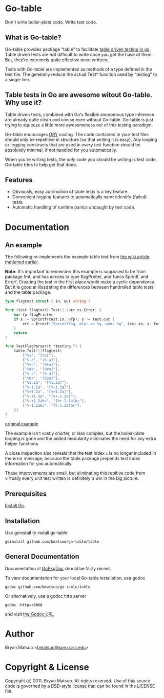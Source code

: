 
[install go]: http://golang.org/install.html "Install Go"
[gopkgdoc]: http://gopkgdoc.appspot.com/pkg/github.com/bmatsuo/go-table/table "GoPkgDoc"
[the godoc url]: http://localhost:6060/pkg/github.com/bmatsuo/go-table/table/ "the Godoc URL"
[table driven testing in go]: http://code.google.com/p/go-wiki/wiki/TableDrivenTests "table driven testing in Go"
[dry]: http://en.wikipedia.org/wiki/Don't_repeat_yourself "DRY"

Go-table
========

Don't write boiler-plate code. Write test code.

What is Go-table?
-----------------

Go-table provides package "table" to facilitate [table driven testing in go][].
Table driven tests are not difficult to write once you get the have of them.
But, they're extremely quite effective once writtren.

Tests with Go-table are implemented as methods of a type defined in the test
file. The generally reduce the actual Test&ast; function used by "testing" to
a single line.

Table tests in Go are awesome witout Go-table. Why use it?
----------------------------------------------------------

Table driven tests, combined with Go's flexible anonomous type inference are
already quite clean and conise even without Go-table. Go-table is just trying to
squeeze a little more awesomeness out of this testing paradigm.

Go-table encourages [DRY][] coding. The code contained in your test files should
only be repetitive in structure (so that writing it is easy). Any looping or
logging constructs that are used in *every* test function should be absolutely
minimal, if not handled for you automatically.

When you're writing tests, the *only* code you should be writing is test code.
Go-table tries to help get that done.

Features
--------

- Obviously, easy automation of table tests is a key feature.
- Convenient logging features to automatically name/identify (failed) tests.
- Automatic handling of runtime panics uncaught by test code.

Documentation
=============

An example
----------

The following re-implements the example table test from [the wiki article
metioned earlier][table driven testing in go].

**Note:** It's important to remember this example is supposed to be from
package fmt, and has access to type flagPrinter, and funcs Sprintf, and Errorf.
Creating the test in the first place would make a cyclic dependency. But it is
good at illustrating the differences between handrolled table tests and the
table package.

```go
type flagtest struct { in, out string }

func (test flagtest) Test() (err os.Error) {
    var fp flagPrinter
    if s := Sprintf(test.in, &fp); s != test.out {
        err = Errorf("Sprintf(%q, &fp) => %q, want %q", test.in, s, test.out)
    }
    return
}

func TestFlagParser(t *testing.T) {
    table.Test([]flagtest{
        {"%a", "[%a]"},
        {"%-a", "[%-a]"},
        {"%+a", "[%+a]"},
        {"%#a", "[%#a]"},
        {"% a", "[% a]"},
        {"%0a", "[%0a]"},
        {"%1.2a", "[%1.2a]"},
        {"%-1.2a", "[%-1.2a]"},
        {"%+1.2a", "[%+1.2a]"},
        {"%-+1.2a", "[%+-1.2a]"},
        {"%-+1.2abc", "[%+-1.2a]bc"},
        {"%-1.2abc", "[%-1.2a]bc"},
    })
}
```

[original example][table driven testing in go]

The example isn't vastly shorter, or less complex, but the boiler-plate looping
is gone and the added modularity eliminates the need for any extra helper
functions.

A close inspection also reveals that the test index `i` is no longer included in
the error message, because the table package prepends test index information for
you automatically.

These improvements are small, but eliminating this repitive code from virtually
every unit test written is definitely *a win* in the big picture.

Prerequisites
-------------

[Install Go][].

Installation
-------------

Use goinstall to install go-table

    goinstall github.com/bmatsuo/go-table/table

General Documentation
---------------------

Documentation at [GoPkgDoc][] should be fairly recent.

To view documentation for your local Go-table installation, use godoc

    godoc github.com/bmatsuo/go-table/table

Or alternatively, use a godoc http server

    godoc -http=:6060

and visit [the Godoc URL][]


Author
======

Bryan Matsuo &lt;bmatsuo@soe.ucsc.edu&gt;

Copyright & License
===================

Copyright (c) 2011, Bryan Matsuo.
All rights reserved.
Use of this source code is governed by a BSD-style license that can be
found in the LICENSE file.
